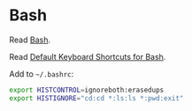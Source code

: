 # Bash

Read [Bash](https://wiki.archlinux.org/index.php/Bash).

Read [Default Keyboard Shortcuts for Bash](https://catonmat.net/ftp/readline-emacs-editing-mode-cheat-sheet.pdf).

Add to `~/.bashrc`:

```bash
export HISTCONTROL=ignoreboth:erasedups
export HISTIGNORE="cd:cd *:ls:ls *:pwd:exit"
```
